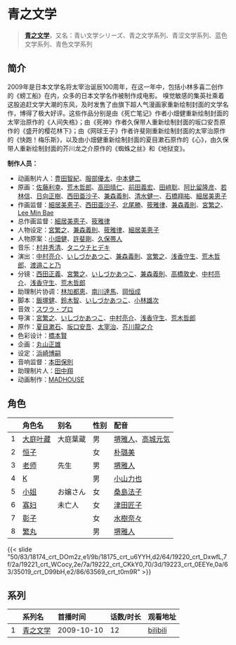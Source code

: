 # 青之文学


> <u>**[青之文学](https://bgm.tv/subject/2882)**</u>，又名：青い文学シリーズ、青之文学系列、青涩文学系列、蓝色文学系列、青色文学系列

## 简介

2009年是日本文学名将太宰治诞辰100周年，在这一年中，包括小林多喜二创作的《螃工船》在内，众多的日本文学名作被制作成电影。
嗅觉敏感的集英社乘着这股追赶文学大潮的东风，及时发售了由旗下超人气漫画家重新绘制封面的文学名作，博得了极大好评。这些作品分别是由《死亡笔记》作者小畑健重新绘制封面的太宰治原作的《人间失格》；由《死神》作者久保带人重新绘制封面的坂口安吾原作的《盛开的樱花林下》；由《网球王子》作者许斐刚重新绘制封面的太宰治原作的《快跑！梅乐斯》，以及由小畑健重新绘制封面的夏目漱石原作的《心》，由久保带人重新绘制封面的芥川龙之介原作的《蜘蛛之丝》和《地狱变》。

**制作人员：**
- 动画制片人：[豊田智紀](https://bgm.tv/person/49645)、[服部優太](https://bgm.tv/person/51364)、[中本健二](https://bgm.tv/person/30001)
- 原画：[佐藤利幸](https://bgm.tv/person/3205)、[荒木哲郎](https://bgm.tv/person/3212)、[高田晴仁](https://bgm.tv/person/3494)、[前田義宏](https://bgm.tv/person/25421)、[田﨑聡](https://bgm.tv/person/2758)、[阿比留隆彦](https://bgm.tv/person/29435)、[若林信](https://bgm.tv/person/12586)、[日向正樹](https://bgm.tv/person/19948)、[西田亜沙子](https://bgm.tv/person/620)、[兼森義則](https://bgm.tv/person/753)、[清水健一](https://bgm.tv/person/12968)、[石橋翔祐](https://bgm.tv/person/24565)、[細居美恵子](https://bgm.tv/person/12049)
- 作画监督：[細居美恵子](https://bgm.tv/person/12049)、[西田亜沙子](https://bgm.tv/person/620)、[北尾勝](https://bgm.tv/person/3214)、[筱雅律](https://bgm.tv/person/2899)、[兼森義則](https://bgm.tv/person/753)、[宮繁之](https://bgm.tv/person/1438)、[Lee Min Bae](https://bgm.tv/person/24834)
- 总作画监督：[細居美恵子](https://bgm.tv/person/12049)、[筱雅律](https://bgm.tv/person/2899)
- 人物设定：[宮繁之](https://bgm.tv/person/1438)、[兼森義則](https://bgm.tv/person/753)、[筱雅律](https://bgm.tv/person/2899)、[細居美恵子](https://bgm.tv/person/12049)
- 人物原案：[小畑健](https://bgm.tv/person/314)、[許斐剛](https://bgm.tv/person/239)、[久保帯人](https://bgm.tv/person/2561)
- 音乐：[村井秀清](https://bgm.tv/person/3596)、[タニウチヒデキ](https://bgm.tv/person/1906)
- 演出：[中村亮介](https://bgm.tv/person/3626)、[いしづかあつこ](https://bgm.tv/person/6361)、[兼森義則](https://bgm.tv/person/753)、[宮繁之](https://bgm.tv/person/1438)、[浅香守生](https://bgm.tv/person/40)、[荒木哲郎](https://bgm.tv/person/3212)、[渡邉こと乃](https://bgm.tv/person/15242)
- 分镜：[西田正義](https://bgm.tv/person/1721)、[宮繁之](https://bgm.tv/person/1438)、[いしづかあつこ](https://bgm.tv/person/6361)、[兼森義則](https://bgm.tv/person/753)、[高橋敦史](https://bgm.tv/person/3679)、[中村亮介](https://bgm.tv/person/3626)、[浅香守生](https://bgm.tv/person/40)、[荒木哲郎](https://bgm.tv/person/3212)
- 助理制片协调：[林加都恵](https://bgm.tv/person/51283)、[南川達馬](https://bgm.tv/person/25547)、[岡恒成](https://bgm.tv/person/50622)
- 脚本：[飯塚健](https://bgm.tv/person/3680)、[鈴木智](https://bgm.tv/person/25532)、[いしづかあつこ](https://bgm.tv/person/6361)、[小林雄次](https://bgm.tv/person/14146)
- 音效：[スワラ・プロ](https://bgm.tv/person/2662)
- 导演：[宮繁之](https://bgm.tv/person/1438)、[いしづかあつこ](https://bgm.tv/person/6361)、[中村亮介](https://bgm.tv/person/3626)、[浅香守生](https://bgm.tv/person/40)、[荒木哲郎](https://bgm.tv/person/3212)
- 原作：[夏目漱石](https://bgm.tv/person/10578)、[坂口安吾](https://bgm.tv/person/10579)、[太宰治](https://bgm.tv/person/2566)、[芥川龍之介](https://bgm.tv/person/19632)
- 色彩设计：[橋本賢](https://bgm.tv/person/2073)
- 企画：[丸山正雄](https://bgm.tv/person/914)
- 设定：[浜崎博嗣](https://bgm.tv/person/1208)
- 音响监督：[本田保則](https://bgm.tv/person/215)
- 助理制片人：[田中翔](https://bgm.tv/person/33715)
- 动画制作：[MADHOUSE](https://bgm.tv/person/603)

## 角色

|     |   角色名   |   别名  | 性别 |  配音  |
|:--- |:------  |:----      |:---  |:--   |
| 1 | [大庭叶藏](https://bgm.tv/character/18174) | 大庭葉蔵 | 男 | [堺雅人](https://bgm.tv/person/4058)、[高城元気](https://bgm.tv/person/4679) |
| 2 | [恒子](https://bgm.tv/character/18175) |  | 女 | [朴璐美](https://bgm.tv/person/4027) |
| 3 | [老师](https://bgm.tv/character/19220) | 先生 | 男 | [堺雅人](https://bgm.tv/person/4058) |
| 4 | [K](https://bgm.tv/character/19221) |  | 男 | [小山力也](https://bgm.tv/person/4130) |
| 5 | [小姐](https://bgm.tv/character/19222) | お嬢さん | 女 | [桑島法子](https://bgm.tv/person/3867) |
| 6 | [寡妇](https://bgm.tv/character/19223) | 未亡人 | 女 | [津田匠子](https://bgm.tv/person/5061) |
| 7 | [彰子](https://bgm.tv/character/35019) |  | 女 | [水樹奈々](https://bgm.tv/person/1) |
| 8 | [繁丸](https://bgm.tv/character/63569) |  | 男 | [堺雅人](https://bgm.tv/person/4058) |

{{< slide "50/83/18174_crt_DOm2z,e1/9b/18175_crt_u6YYH,d2/64/19220_crt_DxwfL,7f/2a/19221_crt_WCocy,2e/7a/19222_crt_CKkY0,70/3d/19223_crt_0EEYe,0a/63/35019_crt_D99bH,e2/86/63569_crt_t0m9R" >}}

## 系列

|     |   系列名   |   首播时间  | 话数/时长  | 观看地址 |
|:---  |:------    |:----      |:---       |:---  |
| 1 |[青之文学](https://bgm.tv/subject/2882)| 2009-10-10 | 12 | [bilibili](https://www.bilibili.com/bangumi/play/ss3341?spm_id_from=333.337.0.0)  |



